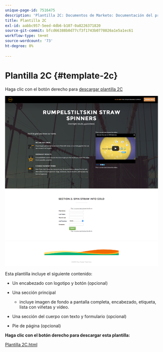 ```yaml
---
unique-page-id: 7516475
description: 'Plantilla 2C: Documentos de Marketo: Documentación del producto'
title: Plantilla 2C
exl-id: aabbc957-5eed-4db6-b107-0a8226371820
source-git-commit: bfcd66388b0d77cf3f1743b0778026a1e5a1ec61
workflow-type: tm+mt
source-wordcount: '73'
ht-degree: 0%

---
```


# Plantilla 2C {#template-2c}

Haga clic con el botón derecho para [descargar plantilla 2C](https://experienceleague.adobe.com/landing/marketo/lp-templates/template-2c.html)

![](assets/image2015-6-4-9-3a31-3a46.png)

Esta plantilla incluye el siguiente contenido:

* Un encabezado con logotipo y botón (opcional)
* Una sección principal

   * incluye imagen de fondo a pantalla completa, encabezado, etiqueta, lista con viñetas y vídeo.

* Una sección del cuerpo con texto y formulario (opcional)
* Pie de página (opcional)

**Haga clic con el botón derecho para descargar esta plantilla:**

[Plantilla 2C.html](https://experienceleague.adobe.com/landing/marketo/lp-templates/template-2c.html)
